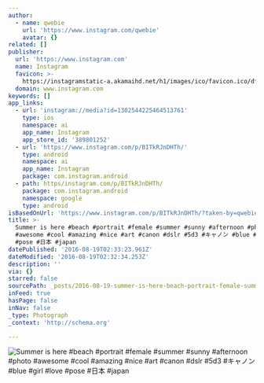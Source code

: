```yaml
---
author:
  - name: qwebie
    url: 'https://www.instagram.com/qwebie'
    avatar: {}
related: []
publisher:
  url: 'https://www.instagram.com'
  name: Instagram
  favicon: >-
    https://instagramstatic-a.akamaihd.net/h1/images/ico/favicon.ico/dfa85bb1fd63.ico
  domain: www.instagram.com
keywords: []
app_links:
  - url: 'instagram://media?id=1302544225464513761'
    type: ios
    namespace: ai
    app_name: Instagram
    app_store_id: '389801252'
  - url: 'https://www.instagram.com/p/BITkRJnDHTh/'
    type: android
    namespace: ai
    app_name: Instagram
    package: com.instagram.android
  - path: https/instagram.com/p/BITkRJnDHTh/
    package: com.instagram.android
    namespace: google
    type: android
isBasedOnUrl: 'https://www.instagram.com/p/BITkRJnDHTh/?taken-by=qwebie'
title: >-
  Summer is here #beach #portrait #female #summer #sunny #afternoon #photo
  #awesome #cool #amazing #nice #art #canon #dslr #5d3 #キャノン #blue #girl #love
  #pose #日本 #japan
datePublished: '2016-08-19T02:33:23.961Z'
dateModified: '2016-08-19T02:32:34.253Z'
description: ''
via: {}
starred: false
sourcePath: _posts/2016-08-19-summer-is-here-beach-portrait-female-summer-sunny-afte.md
inFeed: true
hasPage: false
inNav: false
_type: Photograph
_context: 'http://schema.org'

---
```

![Summer is here #beach #portrait #female #summer #sunny #afternoon #photo #awesome #cool #amazing #nice #art #canon #dslr #5d3 #キャノン #blue #girl #love #pose #日本 #japan](https://scontent.cdninstagram.com/t51.2885-15/s640x640/sh0.08/e35/13722115_1794566767440687_1857168745_n.jpg?ig_cache_key=MTMwMjU0NDIyNTQ2NDUxMzc2MQ%3D%3D.2)